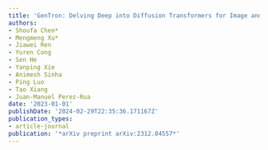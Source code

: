 ```yaml
---
title: 'GenTron: Delving Deep into Diffusion Transformers for Image and Video Generation'
authors:
- Shoufa Chen*
- Mengmeng Xu*
- Jiawei Ren
- Yuren Cong
- Sen He
- Yanping Xie
- Animesh Sinha
- Ping Luo
- Tao Xiang
- Juan-Manuel Perez-Rua
date: '2023-01-01'
publishDate: '2024-02-29T22:35:36.171167Z'
publication_types:
- article-journal
publication: '*arXiv preprint arXiv:2312.04557*'
---
```

